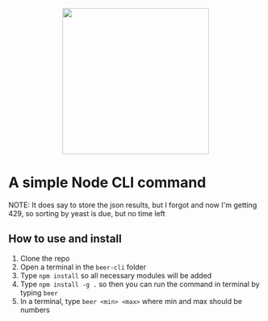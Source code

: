 
<p align="center">
  <img src="https://i.imgur.com/Md8841e.png" widht="420" height="290"><br/>
</p>


# A simple Node CLI command

NOTE: It does say to store the json results, but I forgot and now I'm getting 429, so sorting by yeast is due, but no time left

## How to use and install

1. Clone the repo
2. Open a terminal in the `beer-cli` folder
3. Type `npm install` so all necessary modules will be added
4. Type `npm install -g .` so then you can run the command in terminal by typing `beer`
5. In a terminal, type `beer <min> <max>` where min and max should be numbers
